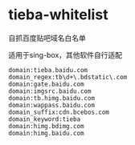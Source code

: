 # tieba-whitelist
自抓百度贴吧域名白名单

适用于sing-box，其他软件自行适配
```
domain:tieba.baidu.com
domain_regex:tb\d+\.bdstatic\.com
domain:gate.baidu.com
domain:imgsrc.baidu.com
domain:tb.himg.baidu.com
domain:wappass.baidu.com
domain_suffix:cdn.bcebos.com
domain_keyword:tieba
domain:himg.bdimg.com
domain:himg.baidu.com
```

